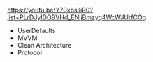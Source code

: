 https://youtu.be/Y70xbsIliR0?list=PLrDJyIDOBVHd_ENljBmzyq4WcWJUrfCOg

- UserDefaults
- MVVM
- Clean Architecture 
- Protocol 
